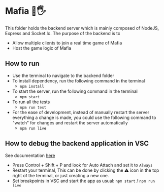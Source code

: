 # Mafia 💎🖐 
This folder holds the backend server which is mainly composed of NodeJS, Express and Socket.Io. The purpose of the backend is to 
* Allow multiple clients to join a real time game of Mafia 
* Host the game logic of Mafia

## How to run
* Use the terminal to navigate to the backend folder
* To install dependency, run the following command in the terminal
    *  `npm install`
* To start the server, run the following command in the terminal
    * `npm start`
* To run all the tests
    * `npm run test`
* For the ease of development, instead of manually restart the server everything a change is made, you could use the following command to "watch" for changes and restart the server automatically
    * `npm run live`

## How to debug the backend application in VSC
See documentation [here](https://code.visualstudio.com/docs/nodejs/nodejs-debugging#_auto-attach)

* Press Control + Shift + P and look for Auto Attach and set it to `Always`
* Restart your terminal, This can be done by clicking the ⚠ icon in the top right of the terminal, or just creating a new one.
* Set breakpoints in VSC and start the app as usual: `npm start` / `npm run live`